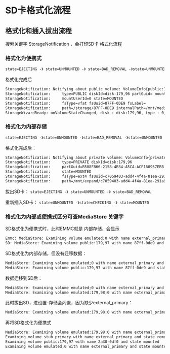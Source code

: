# SD卡格式化流程

## 格式化和插入拔出流程

搜索关键字  StorageNotification ，会打印SD卡 格式化流程

### 格式化为便携式

```txt
state=EJECTING -》 state=UNMOUNTED -》 state=BAD_REMOVAL -》state=UNMOUNTED -》state=CHECKING -》state=UNMOUNTED -》 state=CHECKING -》state=MOUNTED
```

格式化完成后

```txt
StorageNotification: Notifying about public volume: VolumeInfo{public:179,97}:
StorageNotification:     type=PUBLIC diskId=disk:179,96 partGuid= mountFlags=VISIBLE_FOR_WRITE
StorageNotification:     mountUserId=0 state=MOUNTED
StorageNotification:     fsType=vfat fsUuid=87FF-0DE9 fsLabel=
StorageNotification:     path=/storage/87FF-0DE9 internalPath=/mnt/media_rw/87FF-0DE9
StorageWizardReady: onVolumeStateChanged, disk : disk:179,96, type : 0, state : 2
```

### 格式化为内部存储

```txt
state=EJECTING -》state=UNMOUNTED -》state=BAD_REMOVAL -》state=UNMOUNTED -》state=REMOVED -》state=UNMOUNTED -》state=CHECKING -》state=MOUNTED
```

格式化完成后：

```txt
StorageNotification: Notifying about private volume: VolumeInfo{private:179,98}:
StorageNotification:     type=PRIVATE diskId=disk:179,96
StorageNotification:     partGuid=B508F866-2158-4B34-A5CA-ACF160957EBB mountFlags=0 mountUserId=-1
StorageNotification:     state=MOUNTED
StorageNotification:     fsType=ext4 fsUuid=c7059403-add4-4f4a-81ea-291a9d1ef957 fsLabel=
StorageNotification:     path=/mnt/expand/c7059403-add4-4f4a-81ea-291a9d1ef957 internalPath=null
```

拔出SD卡：
`state=EJECTING -》 state=UNMOUNTED -》 state=BAD_REMOVAL`

重新插入SD卡：
`state=UNMOUNTED -》state=CHECKING -》 state=MOUNTED`

### 格式化为内部或便携式区分可查MediaStore 关键字

SD格式化为便携式时，此时EMMC就是 内部存储，会显示

```txt
Emmc: MediaStore: Examining volume emulated;0 with name external_primary and state mounted
SD: MediaStore: Examining volume public:179,97 with name 87ff-0de9 and state mounted
```

SD格式化为内部存储，但没有迁移数据：

```txt
MediaStore: Examining volume emulated;0 with name external_primary and state mounted
MediaStore: Examining volume public:179,97 with name 87ff-0de9 and state ejecting
```

数据迁移到SD后：

```txt
MediaStore: Examining volume emulated;0 with name external_primary and state ejecting
MediaStore: Examining volume emulated:179,98;0 with name external_primary and state mounted
```

此时拔出SD，进设置-存储会闪退，因为缺少external_primary：

```txt
MediaStore: Examining volume emulated:179,98;0 with name external_primary and state ejecting
```

再将SD格式化为便携式

```txt
MediaStore: Examining volume emulated:179,98;0 with name external_primary and state ejecting
Examining volume stub_primary with name external_primary and state removed
Examining volume public:179,97 with name 2a30-0df0 and state mounted
Examining volume emulated;0 with name external_primary and state mounted
```
